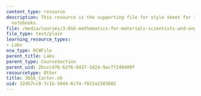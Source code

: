```yaml
---
content_type: resource
description: This resource is the supporting file for style sheet for 3.016 mathematica
  notebooks.
file: /media/courses/3-016-mathematics-for-materials-scientists-and-engineers-fall-2005/32d57cc07c1b50446cf4f821a2303082_3016_Carter.nb
file_type: text/plain
learning_resource_types:
- Labs
ocw_type: OCWFile
parent_title: Labs
parent_type: CourseSection
parent_uid: 2bccc476-62f6-8437-3d24-9acff249489f
resourcetype: Other
title: 3016_Carter.nb
uid: 32d57cc0-7c1b-5044-6cf4-f821a2303082
---
```

